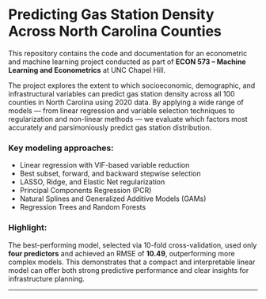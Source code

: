 # Predicting Gas Station Density Across North Carolina Counties

This repository contains the code and documentation for an econometric and machine learning project conducted as part of **ECON 573 – Machine Learning and Econometrics** at UNC Chapel Hill.

The project explores the extent to which socioeconomic, demographic, and infrastructural variables can predict gas station density across all 100 counties in North Carolina using 2020 data. By applying a wide range of models — from linear regression and variable selection techniques to regularization and non-linear methods — we evaluate which factors most accurately and parsimoniously predict gas station distribution.

### Key modeling approaches:
- Linear regression with VIF-based variable reduction
- Best subset, forward, and backward stepwise selection
- LASSO, Ridge, and Elastic Net regularization
- Principal Components Regression (PCR)
- Natural Splines and Generalized Additive Models (GAMs)
- Regression Trees and Random Forests

### Highlight:
The best-performing model, selected via 10-fold cross-validation, used only **four predictors** and achieved an RMSE of **10.49**, outperforming more complex models. This demonstrates that a compact and interpretable linear model can offer both strong predictive performance and clear insights for infrastructure planning.

---
